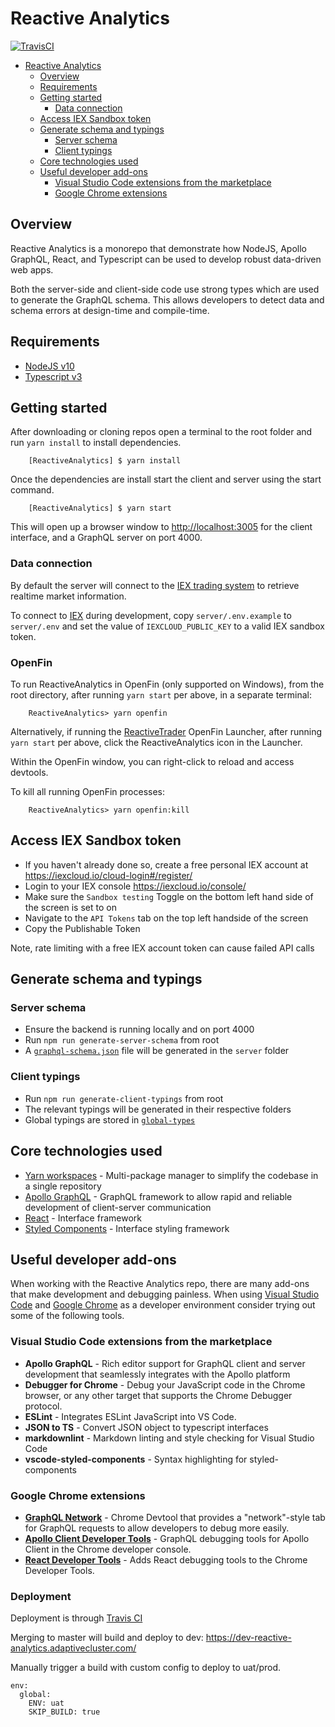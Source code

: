 # Reactive Analytics

[![TravisCI](https://travis-ci.com/AdaptiveConsulting/ReactiveAnalytics.svg?token=pzX2rmLCXdpByY5gqVfu&branch=develop)](https://travis-ci.com/github/AdaptiveConsulting/ReactiveAnalytics)

- [Reactive Analytics](#reactive-analytics)
  - [Overview](#overview)
  - [Requirements](#requirements)
  - [Getting started](#getting-started)
    - [Data connection](#data-connection)
  - [Access IEX Sandbox token](#access-iex-sandbox-token)
  - [Generate schema and typings](#generate-schema-and-typings)
    - [Server schema](#server-schema)
    - [Client typings](#client-typings)
  - [Core technologies used](#core-technologies-used)
  - [Useful developer add-ons](#useful-developer-add-ons)
    - [Visual Studio Code extensions from the marketplace](#visual-studio-code-extensions-from-the-marketplace)
    - [Google Chrome extensions](#google-chrome-extensions)

## Overview

Reactive Analytics is a monorepo that demonstrate how NodeJS, Apollo GraphQL, React, and Typescript can be used to develop robust data-driven web apps.

Both the server-side and client-side code use strong types which are used to generate the GraphQL schema. This allows developers to detect data and schema errors at design-time and compile-time.

## Requirements

- [NodeJS v10](https://nodejs.org/en/download/)
- [Typescript v3](https://www.npmjs.com/package/typescript)

## Getting started

After downloading or cloning repos open a terminal to the root folder and run `yarn install` to install dependencies.

        [ReactiveAnalytics] $ yarn install

Once the dependencies are install start the client and server using the start command.

        [ReactiveAnalytics] $ yarn start

This will open up a browser window to [http://localhost:3005](http://localhost:3005) for the client interface, and a GraphQL server on port 4000.

### Data connection

By default the server will connect to the [IEX trading system](https://iexcloud.io/) to retrieve realtime market information.

To connect to [IEX](https://iexcloud.io/) during development, copy `server/.env.example` to `server/.env` and set the value of `IEXCLOUD_PUBLIC_KEY` to a valid IEX sandbox token.

### OpenFin

To run ReactiveAnalytics in OpenFin (only supported on Windows), from the root directory, after running `yarn start` per above, in a separate terminal:

        ReactiveAnalytics> yarn openfin

Alternatively, if running the [ReactiveTrader](/AdaptiveConsulting/ReactiveTraderCloud) OpenFin Launcher, after running `yarn start` per above, click the ReactiveAnalytics icon in the Launcher.

Within the OpenFin window, you can right-click to reload and access devtools.

To kill all running OpenFin processes:

        ReactiveAnalytics> yarn openfin:kill

## Access IEX Sandbox token

- If you haven't already done so, create a free personal IEX account at https://iexcloud.io/cloud-login#/register/
- Login to your IEX console https://iexcloud.io/console/
- Make sure the `Sandbox testing` Toggle on the bottom left hand side of the screen is set to on
- Navigate to the `API Tokens` tab on the top left handside of the screen
- Copy the Publishable Token

Note, rate limiting with a free IEX account token can cause failed API calls

## Generate schema and typings

### Server schema

- Ensure the backend is running locally and on port 4000
- Run `npm run generate-server-schema` from root
- A [`graphql-schema.json`](server/graphql-schema.json) file will be generated in the `server` folder

### Client typings

- Run `npm run generate-client-typings` from root
- The relevant typings will be generated in their respective folders
- Global typings are stored in [`global-types`](client/src/containers/global-types)

## Core technologies used

- [Yarn workspaces](https://classic.yarnpkg.com/en/docs/workspaces/) - Multi-package manager to simplify the codebase in a single repository
- [Apollo GraphQL](https://www.apollographql.com/) - GraphQL framework to allow rapid and reliable development of client-server communication
- [React](https://reactjs.org/) - Interface framework
- [Styled Components](https://www.styled-components.com/) - Interface styling framework

## Useful developer add-ons

When working with the Reactive Analytics repo, there are many add-ons that make development and debugging painless. When using [Visual Studio Code](https://code.visualstudio.com/) and [Google Chrome](https://www.google.com/chrome/) as a developer environment consider trying out some of the following tools.

### Visual Studio Code extensions from the marketplace

- **Apollo GraphQL** - Rich editor support for GraphQL client and server development that seamlessly integrates with the Apollo platform
- **Debugger for Chrome** - Debug your JavaScript code in the Chrome browser, or any other target that supports the Chrome Debugger protocol.
- **ESLint** - Integrates ESLint JavaScript into VS Code.
- **JSON to TS** - Convert JSON object to typescript interfaces
- **markdownlint** - Markdown linting and style checking for Visual Studio Code
- **vscode-styled-components** - Syntax highlighting for styled-components

### Google Chrome extensions

- [**GraphQL Network**](https://github.com/Ghirro/graphql-network) - Chrome Devtool that provides a "network"-style tab for GraphQL requests to allow developers to debug more easily.
- [**Apollo Client Developer Tools**](https://github.com/apollographql/apollo-client-devtools) - GraphQL debugging tools for Apollo Client in the Chrome developer console.
- [**React Developer Tools**](https://github.com/facebook/react-devtools) - Adds React debugging tools to the Chrome Developer Tools.

### Deployment

Deployment is through [Travis CI](https://app.travis-ci.com/github/AdaptiveConsulting/ReactiveAnalytics)

Merging to master will build and deploy to dev: https://dev-reactive-analytics.adaptivecluster.com/

Manually trigger a build with custom config to deploy to uat/prod.

```
env:
  global:
    ENV: uat
    SKIP_BUILD: true
```
